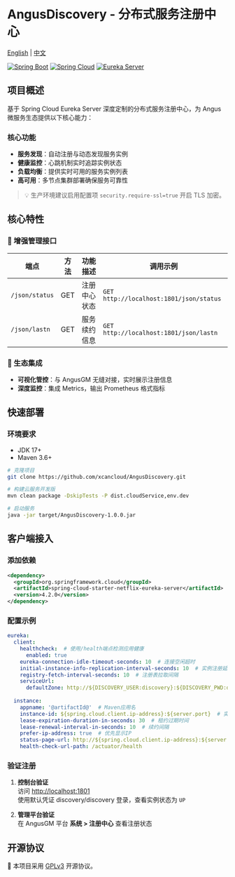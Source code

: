 # AngusDiscovery - 分布式服务注册中心

[English](README.md) | [中文](README_zh.md)

[![Spring Boot](https://img.shields.io/badge/Spring%20Boot-3.4.0-brightgreen)](https://spring.io/projects/spring-boot)
[![Spring Cloud](https://img.shields.io/badge/Spring%20Cloud-4.2.0-brightgreen)](https://spring.io/projects/spring-cloud)
[![Eureka Server](https://img.shields.io/badge/Eureka%20Server-2.0.4-lightgrey)](https://spring.io/projects/spring-cloud-netflix)

## 项目概述

基于 Spring Cloud Eureka Server 深度定制的分布式服务注册中心，为 Angus 微服务生态提供以下核心能力：

### 核心功能

- **服务发现**：自动注册与动态发现服务实例
- **健康监控**：心跳机制实时追踪实例状态
- **负载均衡**：提供实时可用的服务实例列表
- **高可用**：多节点集群部署确保服务可靠性

> 💡 生产环境建议启用配置项 `security.require-ssl=true` 开启 TLS 加密。

## 核心特性

### 🚀 增强管理接口

| 端点             | 方法  | 功能描述       | 调用示例                                  |
|----------------|-----|--------------|----------------------------------------|
| `/json/status` | GET | 注册中心状态    | `GET http://localhost:1801/json/status` |
| `/json/lastn`  | GET | 服务续约信息    | `GET http://localhost:1801/json/lastn`  |

### 🔗 生态集成

- **可视化管控**：与 AngusGM 无缝对接，实时展示注册信息
- **深度监控**：集成 Metrics，输出 Prometheus 格式指标

## 快速部署

### 环境要求
- JDK 17+
- Maven 3.6+

```bash
# 克隆项目
git clone https://github.com/xcancloud/AngusDiscovery.git

# 构建云服务开发版
mvn clean package -DskipTests -P dist.cloudService,env.dev

# 启动服务
java -jar target/AngusDiscovery-1.0.0.jar
```

## 客户端接入

### 添加依赖

```xml
<dependency>
  <groupId>org.springframework.cloud</groupId>
  <artifactId>spring-cloud-starter-netflix-eureka-server</artifactId>
  <version>4.2.0</version>
</dependency>
```

### 配置示例

```yml
eureka:
  client:
    healthcheck:  # 使用/health端点检测应用健康
      enabled: true
    eureka-connection-idle-timeout-seconds: 10  # 连接空闲超时
    initial-instance-info-replication-interval-seconds: 10  # 实例注册延迟
    registry-fetch-interval-seconds: 10  # 注册表拉取间隔
    serviceUrl:
      defaultZone: http://${DISCOVERY_USER:discovery}:${DISCOVERY_PWD:discovery}@${DISCOVERY_HOST:localhost}:1801/eureka/
  
  instance:
    appname: '@artifactId@'  # Maven应用名
    instance-id: ${spring.cloud.client.ip-address}:${server.port}  # 实例ID格式
    lease-expiration-duration-in-seconds: 30  # 租约过期时间
    lease-renewal-interval-in-seconds: 10  # 续约间隔
    prefer-ip-address: true  # 优先显示IP
    status-page-url: http://${spring.cloud.client.ip-address}:${server.port}/swagger-ui/
    health-check-url-path: /actuator/health
```

### 验证注册

1. **控制台验证**  
   访问 [http://localhost:1801](http://localhost:1801)  
   使用默认凭证 discovery/discovery 登录，查看实例状态为 `UP`

2. **管理平台验证**  
   在 AngusGM 平台 **系统 > 注册中心** 查看注册状态

## 开源协议

📜 本项目采用 [GPLv3](https://www.gnu.org/licenses/gpl-3.0.html) 开源协议。
